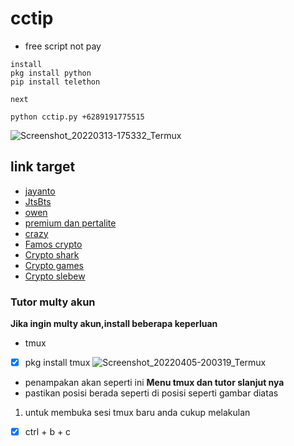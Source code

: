 # cctip
* free script not pay
```
install
pkg install python
pip install telethon

next

python cctip.py +6289191775515

```

![Screenshot_20220313-175332_Termux](https://user-images.githubusercontent.com/29997681/158054475-2cf94825-fa23-46c6-82eb-25b0e82cd7d6.jpg)

## link target

* [jayanto](https://t.me/jaynft2022)
* [JtsBts](https://t.me/JTSADP)
* [owen](https://t.me/tokenown)
* [premium dan pertalite](https://t.me/Freemum_Airdrop)
* [crazy](https://t.me/crazyrichglobal)
* [Famos crypto](https://t.me/CryptoFamsofficial)
* [Crypto shark](https://t.me/CryptoShark100)
* [Crypto games](https://t.me/CRAGames)
* [Crypto slebew](https://t.me/cctip_svip)

### Tutor multy akun
**Jika ingin multy akun,install beberapa keperluan**
* tmux
- [x] pkg install tmux
![Screenshot_20220405-200319_Termux](https://user-images.githubusercontent.com/29997681/161750049-00a8a423-54b4-47ca-b563-39e836c07e0f.jpg)
 * penampakan akan seperti ini
**Menu tmux dan tutor slanjut nya**
* pastikan posisi berada seperti di posisi seperti gambar diatas
1. untuk membuka sesi tmux baru anda cukup melakulan
- [x] ctrl + b + c
